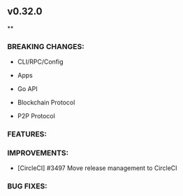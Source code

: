 ## v0.32.0

**

### BREAKING CHANGES:

* CLI/RPC/Config

* Apps

* Go API

* Blockchain Protocol

* P2P Protocol

### FEATURES:

### IMPROVEMENTS:

- [CircleCI] \#3497 Move release management to CircleCI

### BUG FIXES:
